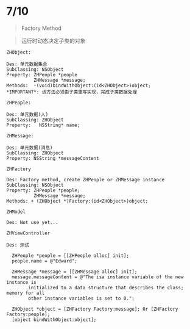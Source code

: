 7/10
===
>  Factory Method

> 运行时动态决定子类的对象

`ZHObject:`

```
Des: 单元数据集合
SubClassing: NSObject
Property: ZHPeople *people
		  ZHMessage *message;
Methods:  -(void)bindWithObject:(id<ZHObject>)object;
*IMPORTANT*: 该方法必须由子类重写实现，完成子类数据处理
```

`ZHPeople:`

```
Des: 单元数据(人)
SubClassing: ZHObject
Property:	NSString* name;
```

`ZHMessage:`

```
Des: 单元数据(消息)
SubClassing: ZHObject
Property: NSString *messageContent
```

`ZHFactory`

```
Des: Factory method, create ZHPeople or ZHMessage instance
SubClassing: NSObject
Property: ZHPeople *people;
		  ZHMessage *message;
Methods: + (ZHObject *)Factory:(id<ZHObject>)object;
```

`ZHModel`

```
Des: Not use yet...

```

`ZHViewController`

```
Des: 测试

  ZHPeople *people = [[ZHPeople alloc] init];
  people.name = @"Edward";
  
  ZHMessage *message = [[ZHMessage alloc] init];
  message.messageContent = @"The isa instance variable of the new instance is 
  		initialized to a data structure that describes the class; memory for all 
  		other instance variables is set to 0.";
  
  ZHObject *object = [ZHFactory Factory:message]; Or [ZHFactory Factory:people];
  [object bindWithObject:object];
```